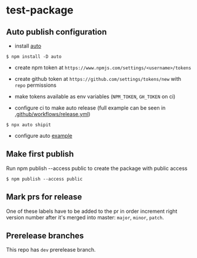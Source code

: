 # test-package

## Auto publish configuration

- install [auto](https://github.com/intuit/auto)
```shell
$ npm install -D auto
```

- create npm token at `https://www.npmjs.com/settings/<username>/tokens`
- create github token at `https://github.com/settings/tokens/new` with `repo` permissions
- make tokens available as env variables (`NPM_TOKEN`, `GH_TOKEN` on ci)

- configure ci to make auto release (full example can be seen in [.github/workflows/release.yml](.github/workflows/release.yml))
```shell
$ npx auto shipit
```

- configure auto [example](.autorc)

## Make first publish

Run npm publish --access public to create the package with public access
```shell
$ npm publish --access public
```

## Mark prs for release

One of these labels have to be added to the pr in order increment right version number after it's merged into master: `major`, `minor`, `patch`.

## Prerelease branches

This repo has `dev` prerelease branch.

